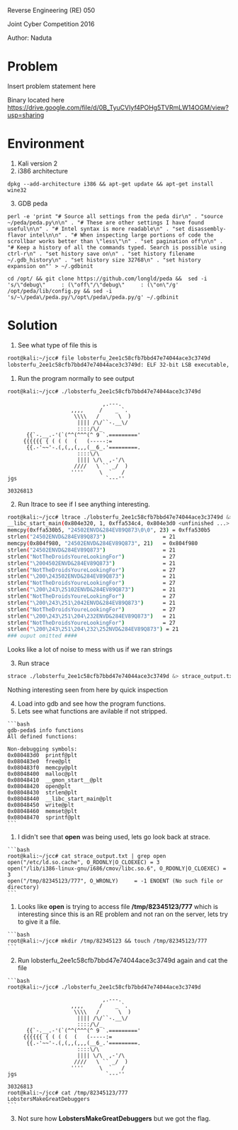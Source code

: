 Reverse Engineering (RE) 050

Joint Cyber Competition 2016

Author: Naduta

# Problem

Insert problem statement here

Binary located here https://drive.google.com/file/d/0B_TyuCVIyf4POHg5TVRmLW14OGM/view?usp=sharing

# Environment

1. Kali version 2
2. i386 architecture

  ```shell
  dpkg --add-architecture i386 && apt-get update && apt-get install wine32
  ```
3. GDB peda

  ```shell
  perl -e 'print "# Source all settings from the peda dir\n" . "source ~/peda/peda.py\n\n" . "# These are other settings I have found useful\n\n" . "# Intel syntax is more readable\n" . "set disassembly-flavor intel\n\n" . "# When inspecting large portions of code the scrollbar works better than \"less\"\n" . "set pagination off\n\n" . "# Keep a history of all the commands typed. Search is possible using ctrl-r\n" . "set history save on\n" . "set history filename ~/.gdb_history\n" . "set history size 32768\n" . "set history expansion on"' > ~/.gdbinit

  cd /opt/ && git clone https://github.com/longld/peda &&  sed -i 's/\"debug\"     : (\"off\"/\"debug\"     : (\"on\"/g' /opt/peda/lib/config.py && sed -i 's/~\/peda\/peda.py/\/opt\/peda\/peda.py/g' ~/.gdbinit
  ```

# Solution
1. See what type of file this is

  ```bash
  root@kali:~/jcc# file lobsterfu_2ee1c58cfb7bbd47e74044ace3c3749d
lobsterfu_2ee1c58cfb7bbd47e74044ace3c3749d: ELF 32-bit LSB executable, Intel 80386, version 1 (SYSV), dynamically linked, interpreter /lib/ld-linux.so.2, for GNU/Linux 2.6.24, stripped
  ```

1. Run the program normally to see output

  ```
  root@kali:~/jcc# ./lobsterfu_2ee1c58cfb7bbd47e74044ace3c3749d

                                ,.---.   
                      ,,,,     /    _ `.
                       \\\\   /      \  )
                        |||| /\/``-.__\/
                        ::::/\/_
        {{`-.__.-'(`(^^(^^^(^ 9 `.========='
       {{{{{{ { ( ( (  (   (-----:=
        {{.-'~~'-.(,(,,(,,,(__6_.'=========.
                        ::::\/\
                        |||| \/\  ,-'/\
                       ////   \ `` _/  )
                      ''''     \  `   /
  jgs                            `---''

  30326813
  ```

2. Run ltrace to see if I see anything interesting.

  ```bash
  root@kali:~/jcc# ltrace ./lobsterfu_2ee1c58cfb7bbd47e74044ace3c3749d &> ltrace_output.txt && cat ltrace_output.txt
  __libc_start_main(0x804e320, 1, 0xffa534c4, 0x804e3d0 <unfinished ...>
  memcpy(0xffa530b5, "24502ENVD&284EV89Q873\0\0", 23) = 0xffa530b5
  strlen("24502ENVD&284EV89Q873")                  = 21
  memcpy(0x804f980, "24502ENVD&284EV89Q873", 21)   = 0x804f980
  strlen("24502ENVD&284EV89Q873")                  = 21
  strlen("NotTheDroidsYoureLookingFor")            = 27
  strlen("\2004502ENVD&284EV89Q873")               = 21
  strlen("NotTheDroidsYoureLookingFor")            = 27
  strlen("\200\243502ENVD&284EV89Q873")            = 21
  strlen("NotTheDroidsYoureLookingFor")            = 27
  strlen("\200\243\25102ENVD&284EV89Q873")         = 21
  strlen("NotTheDroidsYoureLookingFor")            = 27
  strlen("\200\243\251\2042ENVD&284EV89Q873")      = 21
  strlen("NotTheDroidsYoureLookingFor")            = 27
  strlen("\200\243\251\204\232ENVD&284EV89Q873")   = 21
  strlen("NotTheDroidsYoureLookingFor")            = 27
  strlen("\200\243\251\204\232\252NVD&284EV89Q873") = 21
  ### ouput omitted ####
  ```
  Looks like a lot of noise to mess with us if we ran strings

3. Run strace
  ```bash
  strace ./lobsterfu_2ee1c58cfb7bbd47e74044ace3c3749d &> strace_output.txt && cat strace_output.txt
  ```

  Nothing interesting seen from here by quick inspection

4. Load into gdb and see how the program functions.
  1. Lets see what functions are avilable if not stripped.

    ```bash
    gdb-peda$ info functions
    All defined functions:

    Non-debugging symbols:
    0x080483d0  printf@plt
    0x080483e0  free@plt
    0x080483f0  memcpy@plt
    0x08048400  malloc@plt
    0x08048410  __gmon_start__@plt
    0x08048420  open@plt
    0x08048430  strlen@plt
    0x08048440  __libc_start_main@plt
    0x08048450  write@plt
    0x08048460  memset@plt
    0x08048470  sprintf@plt
    ```

  1. I didn't see that **open** was being used, lets go look back at strace.

    ```bash
    root@kali:~/jcc# cat strace_output.txt | grep open
    open("/etc/ld.so.cache", O_RDONLY|O_CLOEXEC) = 3
    open("/lib/i386-linux-gnu/i686/cmov/libc.so.6", O_RDONLY|O_CLOEXEC) = 3
    open("/tmp/82345123/777", O_WRONLY)     = -1 ENOENT (No such file or directory)
    ```
  1. Looks like **open** is trying to access file **/tmp/82345123/777** which is interesting since this is an RE problem and not ran on the server, lets try to give it a file.

    ```bash
    root@kali:~/jcc# mkdir /tmp/82345123 && touch /tmp/82345123/777
    ```
  2. Run lobsterfu_2ee1c58cfb7bbd47e74044ace3c3749d again and cat the file

    ```bash
    root@kali:~/jcc# ./lobsterfu_2ee1c58cfb7bbd47e74044ace3c3749d

                                  ,.---.   
                        ,,,,     /    _ `.
                         \\\\   /      \  )
                          |||| /\/``-.__\/
                          ::::/\/_
          {{`-.__.-'(`(^^(^^^(^ 9 `.========='
         {{{{{{ { ( ( (  (   (-----:=
          {{.-'~~'-.(,(,,(,,,(__6_.'=========.
                          ::::\/\
                          |||| \/\  ,-'/\
                         ////   \ `` _/  )
                        ''''     \  `   /
    jgs                            `---''

    30326813
    root@kali:~/jcc# cat /tmp/82345123/777
    LobstersMakeGreatDebuggers
    ```
  3. Not sure how **LobstersMakeGreatDebuggers** but we got the flag.
